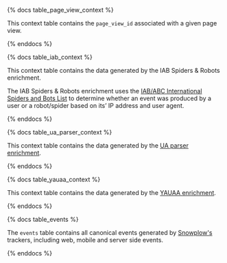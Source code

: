 {% docs table_page_view_context %}

This context table contains the `page_view_id` associated with a given page view.

{% enddocs %}

{% docs table_iab_context %}

This context table contains the data generated by the IAB Spiders & Robots enrichment.

The IAB Spiders & Robots enrichment uses the [IAB/ABC International Spiders and Bots List](https://iabtechlab.com/software/iababc-international-spiders-and-bots-list/) to determine whether an event was produced by a user or a robot/spider based on its’ IP address and user agent.

{% enddocs %}


{% docs table_ua_parser_context %}

This context table contains the data generated by the [UA parser enrichment](https://docs.snowplow.io/docs/enriching-your-data/available-enrichments/ua-parser-enrichment/).

{% enddocs %}


{% docs table_yauaa_context %}

This context table contains the data generated by the [YAUAA enrichment](https://docs.snowplow.io/docs/enriching-your-data/available-enrichments/yauaa-enrichment/).

{% enddocs %}


{% docs table_events %}

The `events` table contains all canonical events generated by [Snowplow's](https://snowplow.io/) trackers, including web, mobile and server side events.

{% enddocs %}
